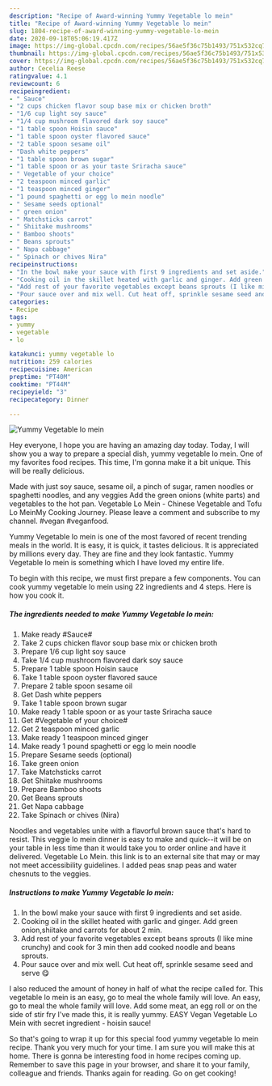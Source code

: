```yaml
---
description: "Recipe of Award-winning Yummy Vegetable lo mein"
title: "Recipe of Award-winning Yummy Vegetable lo mein"
slug: 1804-recipe-of-award-winning-yummy-vegetable-lo-mein
date: 2020-09-18T05:06:19.417Z
image: https://img-global.cpcdn.com/recipes/56ae5f36c75b1493/751x532cq70/yummy-vegetable-lo-mein-recipe-main-photo.jpg
thumbnail: https://img-global.cpcdn.com/recipes/56ae5f36c75b1493/751x532cq70/yummy-vegetable-lo-mein-recipe-main-photo.jpg
cover: https://img-global.cpcdn.com/recipes/56ae5f36c75b1493/751x532cq70/yummy-vegetable-lo-mein-recipe-main-photo.jpg
author: Cecelia Reese
ratingvalue: 4.1
reviewcount: 6
recipeingredient:
- " Sauce"
- "2 cups chicken flavor soup base mix or chicken broth"
- "1/6 cup light soy sauce"
- "1/4 cup mushroom flavored dark soy sauce"
- "1 table spoon Hoisin sauce"
- "1 table spoon oyster flavored sauce"
- "2 table spoon sesame oil"
- "Dash white peppers"
- "1 table spoon brown sugar"
- "1 table spoon or as your taste Sriracha sauce"
- " Vegetable of your choice"
- "2 teaspoon minced garlic"
- "1 teaspoon minced ginger"
- "1 pound spaghetti or egg lo mein noodle"
- " Sesame seeds optional"
- " green onion"
- " Matchsticks carrot"
- " Shiitake mushrooms"
- " Bamboo shoots"
- " Beans sprouts"
- " Napa cabbage"
- " Spinach or chives Nira"
recipeinstructions:
- "In the bowl make your sauce with first 9 ingredients and set aside."
- "Cooking oil in the skillet heated with garlic and ginger. Add green onion,shiitake and carrots for about 2 min."
- "Add rest of your favorite vegetables except beans sprouts (I like mine crunchy) and cook for 3 min then add cooked noodle and beans sprouts."
- "Pour sauce over and mix well. Cut heat off, sprinkle sesame seed and serve 😋"
categories:
- Recipe
tags:
- yummy
- vegetable
- lo

katakunci: yummy vegetable lo 
nutrition: 259 calories
recipecuisine: American
preptime: "PT40M"
cooktime: "PT44M"
recipeyield: "3"
recipecategory: Dinner

---
```



![Yummy Vegetable lo mein](https://img-global.cpcdn.com/recipes/56ae5f36c75b1493/751x532cq70/yummy-vegetable-lo-mein-recipe-main-photo.jpg)

Hey everyone, I hope you are having an amazing day today. Today, I will show you a way to prepare a special dish, yummy vegetable lo mein. One of my favorites food recipes. This time, I'm gonna make it a bit unique. This will be really delicious.

Made with just soy sauce, sesame oil, a pinch of sugar, ramen noodles or spaghetti noodles, and any veggies Add the green onions (white parts) and vegetables to the hot pan. Vegetable Lo Mein - Chinese Vegetable and Tofu Lo MeinMy Cooking Journey. Please leave a comment and subscribe to my channel. #vegan #veganfood.

Yummy Vegetable lo mein is one of the most favored of recent trending meals in the world. It is easy, it is quick, it tastes delicious. It is appreciated by millions every day. They are fine and they look fantastic. Yummy Vegetable lo mein is something which I have loved my entire life.


To begin with this recipe, we must first prepare a few components. You can cook yummy vegetable lo mein using 22 ingredients and 4 steps. Here is how you cook it.

<!--inarticleads1-->

##### The ingredients needed to make Yummy Vegetable lo mein:

1. Make ready  #Sauce#
1. Take 2 cups chicken flavor soup base mix or chicken broth
1. Prepare 1/6 cup light soy sauce
1. Take 1/4 cup mushroom flavored dark soy sauce
1. Prepare 1 table spoon Hoisin sauce
1. Take 1 table spoon oyster flavored sauce
1. Prepare 2 table spoon sesame oil
1. Get Dash white peppers
1. Take 1 table spoon brown sugar
1. Make ready 1 table spoon or as your taste Sriracha sauce
1. Get  #Vegetable of your choice#
1. Get 2 teaspoon minced garlic
1. Make ready 1 teaspoon minced ginger
1. Make ready 1 pound spaghetti or egg lo mein noodle
1. Prepare  Sesame seeds (optional)
1. Take  green onion
1. Take  Matchsticks carrot
1. Get  Shiitake mushrooms
1. Prepare  Bamboo shoots
1. Get  Beans sprouts
1. Get  Napa cabbage
1. Take  Spinach or chives (Nira)


Noodles and vegetables unite with a flavorful brown sauce that&#39;s hard to resist. This veggie lo mein dinner is easy to make and quick--it will be on your table in less time than it would take you to order online and have it delivered. Vegetable Lo Mein. this link is to an external site that may or may not meet accessibility guidelines. I added peas snap peas and water chesnuts to the veggies. 

<!--inarticleads2-->

##### Instructions to make Yummy Vegetable lo mein:

1. In the bowl make your sauce with first 9 ingredients and set aside.
1. Cooking oil in the skillet heated with garlic and ginger. Add green onion,shiitake and carrots for about 2 min.
1. Add rest of your favorite vegetables except beans sprouts (I like mine crunchy) and cook for 3 min then add cooked noodle and beans sprouts.
1. Pour sauce over and mix well. Cut heat off, sprinkle sesame seed and serve 😋


I also reduced the amount of honey in half of what the recipe called for. This vegetable lo mein is an easy, go to meal the whole family will love. An easy, go to meal the whole family will love. Add some meat, an egg roll or on the side of stir fry I&#39;ve made this, it is really yummy. EASY Vegan Vegetable Lo Mein with secret ingredient - hoisin sauce! 

So that's going to wrap it up for this special food yummy vegetable lo mein recipe. Thank you very much for your time. I am sure you will make this at home. There is gonna be interesting food in home recipes coming up. Remember to save this page in your browser, and share it to your family, colleague and friends. Thanks again for reading. Go on get cooking!
